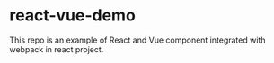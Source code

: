 # react-vue-demo

This repo is an example of React and Vue component integrated with webpack in react project.
